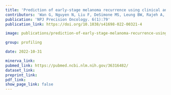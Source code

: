 ```yaml
---
title: 'Prediction of early-stage melanoma recurrence using clinical and histopathologic features.'
contributors: 'Wan G, Nguyen N, Liu F, DeSimone MS, Leung BW, Rajeh A, Collier MR, Choi MS, Amadife M, Tang K, Zhang S, Phillipps JS, Jairath R, Alexander NA, Hua Y, Jiao M, Chen W, Ho D, Duey S, Németh IB, Marko-Varga G, Valdés JG, Liu D, Boland GM, Gusev A, Sorger PK, Yu KH, Semenov YR. (2022).'
publication: 'NPJ Precision Oncology. 6(1):79'
publication_link: https://doi.org/10.1038/s41698-022-00321-4

image: publications/prediction-of-early-stage-melanoma-recurrence-using-clinical-and-histopathologic-features.jpg

group: profiling

date: 2022-10-31

minerva_link:
pubmed_link: https://pubmed.ncbi.nlm.nih.gov/36316482/
dataset_link:
preprint_link:
pdf_link:
show_page_link: false
---
```

